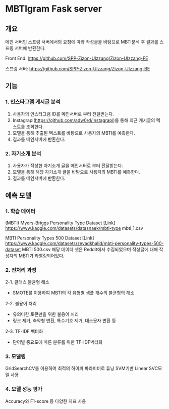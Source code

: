 # MBTIgram Fask server
## 개요
메인 서버인 스프링 서버에서의 요청에 따라 작성글을 바탕으로 MBTI분석 후 결과를 스프링 서버에 반환한다.

Front End: <https://github.com/SPP-Zizon-Ulzzang/Zizon-Ulzzang-FE>

스프링 서버: <https://github.com/SPP-Zizon-Ulzzang/Zizon-Ulzzang-BE>
## 기능
### 1. 인스타그램 게시글 분석
1. 사용자의 인스타그램 ID를 메인서버로 부터 전달받는다.
2. Instagrapi(<https://github.com/adw0rd/instagrapi>)를 통해 최근 게시글의 텍스트를 조회한다.
3. 모델을 통해 추출된 텍스트를 바탕으로 사용자의 MBTI를 예측한다.
4. 결과를 메인서버에 반환한다.
### 2. 자기소개 분석
1. 사용자가 작성한 자기소개 글을 메인서버로 부터 전달받는다.
2. 모델을 통해 해당 자기소개 글을 바탕으로 사용자의 MBTI를 예측한다.
3. 결과를 메인서버에 반환한다.

## 예측 모델
### 1. 학습 데이터
(MBTI) Myers-Briggs Personality Type Dataset
[Link] https://www.kaggle.com/datasets/datasnaek/mbti-type
mbti_1.csv

MBTI Personality Types 500 Dataset
[Link] https://www.kaggle.com/datasets/zeyadkhalid/mbti-personality-types-500-dataset
MBTI 500.csv
해당 데이터 셋은 Reddit에서 수집되었으며 작성글에 대해 작성자의 MBTI가 라벨링되어있다.
### 2. 전처리 과정
2-1. 클래스 불균형 해소

- SMOTE를 이용하여 MBTI의 각 유형별 샘플 개수의 불균형의 해소

2-2. 불용어 처리

- 유의미한 토큰만을 위한 불용어 처리
- 링크 제거, 축약형 변환, 특수기호 제거, 대소문자 변환 등

2-3. TF-IDF 벡터화

- 단어별 중요도에 따른 분류를 위한 TF-IDF벡터화

### 3. 모델링
GridSearchCV를 이용하여 최적의 하이퍼 파라미터로 튜닝
SVM기반 Linear SVC모델 사용

### 4. 모델 성능 평가
Accuracy와 F1-score 등 다양한 지표 사용

